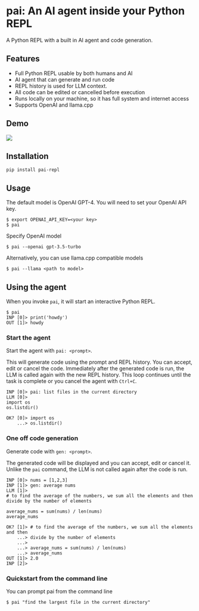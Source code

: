 # pai: An AI agent inside your Python REPL

A Python REPL with a built in AI agent and code generation.

## Features
- Full Python REPL usable by both humans and AI
- AI agent that can generate and run code
- REPL history is used for LLM context.
- All code can be edited or cancelled before execution
- Runs locally on your machine, so it has full system and internet access
- Supports OpenAI and llama.cpp

## Demo

<img src="./assets/graph.gif" />

## Installation
```
pip install pai-repl
```

## Usage

The default model is OpenAI GPT-4. You will need to set your OpenAI API key.
```
$ export OPENAI_API_KEY=<your key>
$ pai
```

Specify OpenAI model
```
$ pai --openai gpt-3.5-turbo
```

Alternatively, you can use llama.cpp compatible models
```
$ pai --llama <path to model>
```

## Using the agent

When you invoke `pai`, it will start an interactive Python REPL.

```
$ pai
INP [0]> print('howdy')
OUT [1]> howdy
```

### Start the agent

Start the agent with `pai: <prompt>`.

This will generate code using the prompt and REPL history. You can accept, edit or cancel the code. Immediately after the generated code is run, the LLM is called again with the new REPL history. This loop continues until the task is complete or you cancel the agent with `Ctrl+C`.


```
INP [0]> pai: list files in the current directory
LLM [0]>
import os
os.listdir()

OK? [0]> import os
    ...> os.listdir()
```


### One off code generation
Generate code with `gen: <prompt>`.

The generated code will be displayed and you can accept, edit or cancel it. Unlike the `pai` command, the LLM is not called again after the code is run.

```
INP [0]> nums = [1,2,3]
INP [1]> gen: average nums
LLM [1]>
# to find the average of the numbers, we sum all the elements and then divide by the number of elements

average_nums = sum(nums) / len(nums)
average_nums

OK? [1]> # to find the average of the numbers, we sum all the elements and then
    ...> divide by the number of elements
    ...>
    ...> average_nums = sum(nums) / len(nums)
    ...> average_nums
OUT [1]> 2.0
INP [2]>
```

### Quickstart from the command line
You can prompt pai from the command line
```
$ pai "find the largest file in the current directory"
```
